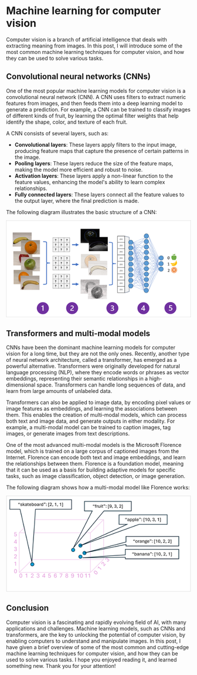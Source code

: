 # Machine learning for computer vision

Computer vision is a branch of artificial intelligence that deals with extracting meaning from images. In this post, I will introduce some of the most common machine learning techniques for computer vision, and how they can be used to solve various tasks.

## Convolutional neural networks (CNNs)

One of the most popular machine learning models for computer vision is a convolutional neural network (CNN). A CNN uses filters to extract numeric features from images, and then feeds them into a deep learning model to generate a prediction. For example, a CNN can be trained to classify images of different kinds of fruit, by learning the optimal filter weights that help identify the shape, color, and texture of each fruit.

A CNN consists of several layers, such as:

- **Convolutional layers**: These layers apply filters to the input image, producing feature maps that capture the presence of certain patterns in the image.
- **Pooling layers**: These layers reduce the size of the feature maps, making the model more efficient and robust to noise.
- **Activation layers**: These layers apply a non-linear function to the feature values, enhancing the model's ability to learn complex relationships.
- **Fully connected layers**: These layers connect all the feature values to the output layer, where the final prediction is made.

The following diagram illustrates the basic structure of a CNN:

![CNN diagram](./images/cnn.png)

## Transformers and multi-modal models

CNNs have been the dominant machine learning models for computer vision for a long time, but they are not the only ones. Recently, another type of neural network architecture, called a transformer, has emerged as a powerful alternative. Transformers were originally developed for natural language processing (NLP), where they encode words or phrases as vector embeddings, representing their semantic relationships in a high-dimensional space. Transformers can handle long sequences of data, and learn from large amounts of unlabeled data.

Transformers can also be applied to image data, by encoding pixel values or image features as embeddings, and learning the associations between them. This enables the creation of multi-modal models, which can process both text and image data, and generate outputs in either modality. For example, a multi-modal model can be trained to caption images, tag images, or generate images from text descriptions.

One of the most advanced multi-modal models is the Microsoft Florence model, which is trained on a large corpus of captioned images from the Internet. Florence can encode both text and image embeddings, and learn the relationships between them. Florence is a foundation model, meaning that it can be used as a basis for building adaptive models for specific tasks, such as image classification, object detection, or image generation.

The following diagram shows how a multi-modal model like Florence works:

![Multi-modal diagram](./images/multi-modal.png)

## Conclusion

Computer vision is a fascinating and rapidly evolving field of AI, with many applications and challenges. Machine learning models, such as CNNs and transformers, are the key to unlocking the potential of computer vision, by enabling computers to understand and manipulate images. In this post, I have given a brief overview of some of the most common and cutting-edge machine learning techniques for computer vision, and how they can be used to solve various tasks. I hope you enjoyed reading it, and learned something new. Thank you for your attention!
